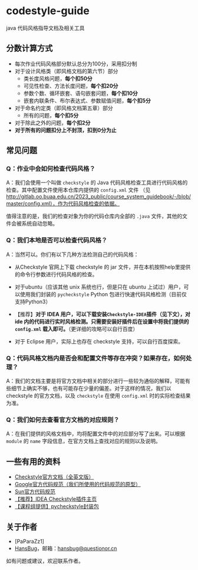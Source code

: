 # codestyle-guide
java 代码风格指导文档及相关工具

## 分数计算方式

- 每次作业代码风格部分默认总分为100分，采用扣分制
- 对于设计风格类（即风格文档的第六节）部分
  - 类长度风格问题，**每个扣50分**
  - 可见性检查、方法长度问题，**每个扣20分**
  - 参数个数、循环嵌套、语句嵌套问题，**每个扣10分**
  - 嵌套内联条件、布尔表达式、参数赋值问题，**每个扣5分**
- 对于命名约定类（即风格文档第五章）部分
  - 所有的问题，**每个扣5分**
- 对于除此之外的问题，**每个扣2分**
- **对于所有的问题扣分上不封顶，扣到0分为止**

## 常见问题

### Q：作业中会如何检查代码风格？

A：我们会使用一个叫做 `checkstyle` 的 Java 代码风格检查工具进行代码风格的检查。其中配置文件使用本仓库内提供的 `config.xml` 文件 （见 http://gitlab.oo.buaa.edu.cn/2023_public/course_system_guidebook/-/blob/master/config.xml），作为代码风格检查的依据。

值得注意的是，我们的检查对象为你的代码仓库内全部的 `.java` 文件，其他的文件会被系统自动忽略。

### Q：我们本地是否可以检查代码风格？

A：当然可以。你们有以下几种方法检测自己的代码风格：

* 从Checkstyle 官网上下载 checkstyle 的 jar 文件，并在本机按照help里提供的命令行参数进行代码风格的检查。
* 对于ubuntu（应该其他 unix 系统也行，但是只在 ubuntu 上试过）用户，可以使用我们封装的 `pycheckstyle` Python 包进行快速代码风格检测（目前仅支持Python3）

* 【推荐】**对于 IDEA 用户，可以下载安装`Checkstyle-IDEA`插件（见下文），对 ide 内的代码进行实时风格检测。只需要安装好插件后在设置中将我们提供的 `config.xml` 载入即可。**（更详细的攻略可以自行百度）
* 对于 Eclipse 用户，实际上也存在 checkstyle 支持，可以自行百度探索。

### Q：代码风格文档内是否会和配置文件等存在冲突？如果存在，如何处理？

A：我们的文档主要是将官方文档中相关的部分进行一些较为通俗的解释，可能有些细节上确实不够，也有可能存在少量的偏差。对于这样的情况，我们以 checkstyle 的官方文档，以及 `checkstyle` 在使用 `config.xml` 时的实际检查结果为准。

### Q：我们如何去查看官方文档的对应规则？

A：在我们提供的风格文档中，均将配置文件中的对应部分写了出来。可以根据 `module` 的 `name` 字段信息，在官方文档上查找对应的规则以及说明。

## 一些有用的资料

* [Checkstyle官方文档（全英文版）](http://checkstyle.sourceforge.net/checks.html)
* [Google官方代码规范（我们所使用的代码规范的原型）](https://google.github.io/styleguide/javaguide.html)
* [Sun官方代码规范](http://java.sun.com/docs/books/jls/second_edition/html/index.html)
* [【推荐】IDEA Checkstyle插件主页](http://plugins.jetbrains.com/plugin/1065-checkstyle-idea)
* [【课程组提供】pycheckstyle封装包](https://github.com/OO-guide-2019/pycheckstyle)


## 关于作者
 * [PaParaZz1]
 * [HansBug](mailto:hansbug@questionor.cn)，邮箱：hansbug@questionor.cn

如有问题或建议，欢迎联系作者。
